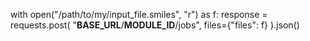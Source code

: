 with open("/path/to/my/input_file.smiles", "r") as f:
    response = requests.post(
        "__BASE_URL__/__MODULE_ID__/jobs", 
        files={"files": f}
    ).json()